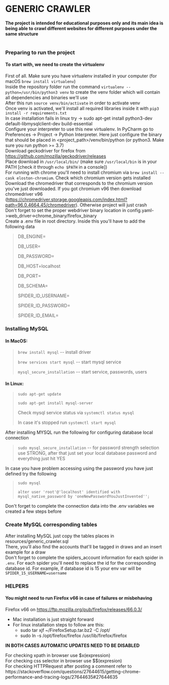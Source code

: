 
# GENERIC CRAWLER
**The project is intended for educational purposes only and its main idea is being able to crawl different websites for different purposes under the same structure**   
<br>

### Preparing to run the project
#### To start with, we need to create the virtualenv
First of all. Make sure you have virtualenv installed in your computer (for macOS `brew install virtualenv`)
<br> Inside the repository folder run the command `virtualenv --python=/usr/bin/python3 venv` to create the venv folder which will contain all dependencies and binaries we'll use
<br> After this run `source venv/bin/activate` in order to activate venv
<br> Once venv is activated, we'll install all required libraries inside it with `pip3 install -r requirements.txt`
<br> In case installation fails in linux try -> sudo apt-get install python3-dev default-libmysqlclient-dev build-essential
<br> Configure your interpreter to use this new virtualenv. In PyCharm go to Preferences -> Project -> Python Interpreter. Here just configure the binary that should be placed in <project_path>/venv/bin/python (or python3. Make sure you run python >= 3.7)
<br> Download geckodriver for firefox from https://github.com/mozilla/geckodriver/releases 
<br> Place download in `/usr/local/bin/` (make sure `/usr/local/bin` is in your PATH [check it through `echo $PATH` in a console])
<br> For running with chrome you'll need to install chromium via `brew install --cask eloston-chromium`. Check which chromium version gets installed 
<br> Download the chromedriver that corresponds to the chromium version you've just downloaded. If you got chromium v96 then download chromedriver v96 (https://chromedriver.storage.googleapis.com/index.html?path=96.0.4664.45/chromedriver). Otherwise project will just crash
<br> Don't forget to set the proper webdriver binary location in config.yaml->web_driver->chrome_binary/firefox_binary
<br> Create a .env file in root directory. Inside this you'll have to add the following data

> DB_ENGINE=
>
> DB_USER=
>
> DB_PASSWORD=
>
> DB_HOST=localhost
>
> DB_PORT=
>
> DB_SCHEMA=
>
> SPIDER_ID_USERNAME=
>
> SPIDER_ID_PASSWORD=
>
> SPIDER_ID_EMAIL=


### Installing MySQL
#### In MacOS:
>
> `brew install mysql` -- install driver
>
> `brew services start mysql` -- start mysql service
>
> `mysql_secure_installation` -- start service, passwords, users

#### In Linux:
>
> `sudo apt-get update`
>
> `sudo apt-get install mysql-server`
>
> Check mysql service status via `systemctl status mysql`
>
> In case it's stopped run `systemctl start mysql`

After installing MYSQL run the following for configuring database local connection
>
> `sudo mysql_secure_installation` -- for password strength selection use STRONG, after that just set your local database password and everything just hit YES

In case you have problem accessing using the password you have just defined try the following
>
> `sudo mysql`
>
> `alter user 'root'@'localhost' identified with mysql_native_password by 'oneNewPasswordYouJustInvented'';`

Don't forget to complete the connection data into the .env variables we created a few steps before

### Create MySQL corresponding tables
After installing MySQL just copy the tables places in resources/generic_crawler.sql
<br> There, you'll also find the accounts that'll be tagged in draws and an insert example for a draw
<br> Don't forget to complete the spiders_account information for each spider in `.env`. For each spider you'll need to replace the id for the corresponding database id. For example, if database id is 15 your env var will be `SPIDER_15_USERNAME=username`


### HELPERS
#### You might need to run Firefox v66 in case of failures or misbehaving
Firefox v66 on https://ftp.mozilla.org/pub/firefox/releases/66.0.3/
- Mac installation is just straight forward
- For linux installation steps to follow are this:
    - sudo tar xjf ~/FirefoxSetup.tar.bz2 -C /opt/
    - sudo ln -s /opt/firefox/firefox /usr/lib/firefox/firefox

**IN BOTH CASES AUTOMATIC UPDATES NEED TO BE DISABLED**

<p> For checking xpath in browser use $x(expression)
<br> For checking css selector in browser use $$(expresion)
<br> For checking HTTPRequest after posting a comment refer to https://stackoverflow.com/questions/27644615/getting-chrome-performance-and-tracing-logs/27644635#27644635
